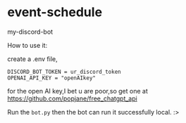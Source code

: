 # event-schedule
my-discord-bot

How to use it:


create a .env file,
```
DISCORD_BOT_TOKEN = ur_discord_token
OPENAI_API_KEY = "openAIkey"
```

for the open AI key,I bet u are poor,so get one at https://github.com/popjane/free_chatgpt_api

Run the ```bot.py```
then the bot can run it successfully local. 
:>
